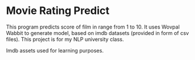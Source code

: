 # Movie Rating Predict
This program predicts score of film in range from 1 to 10. It uses Wovpal Wabbit to generate model, based on imdb datasets (provided in form of csv files). This project is for my NLP university class.

Imdb assets used for learning purposes.